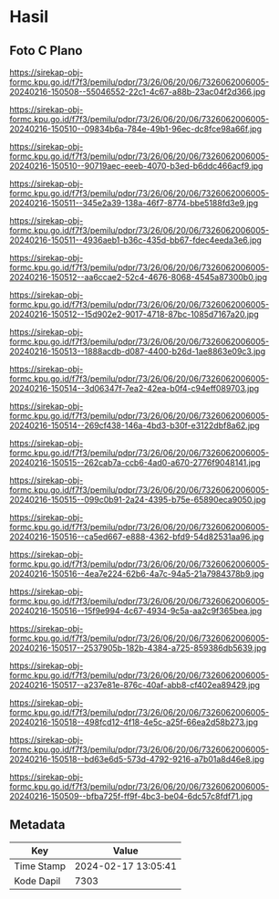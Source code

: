 # Hasil

## Foto C Plano

https://sirekap-obj-formc.kpu.go.id/f7f3/pemilu/pdpr/73/26/06/20/06/7326062006005-20240216-150508--55046552-22c1-4c67-a88b-23ac04f2d366.jpg

https://sirekap-obj-formc.kpu.go.id/f7f3/pemilu/pdpr/73/26/06/20/06/7326062006005-20240216-150510--09834b6a-784e-49b1-96ec-dc8fce98a66f.jpg

https://sirekap-obj-formc.kpu.go.id/f7f3/pemilu/pdpr/73/26/06/20/06/7326062006005-20240216-150510--90719aec-eeeb-4070-b3ed-b6ddc466acf9.jpg

https://sirekap-obj-formc.kpu.go.id/f7f3/pemilu/pdpr/73/26/06/20/06/7326062006005-20240216-150511--345e2a39-138a-46f7-8774-bbe5188fd3e9.jpg

https://sirekap-obj-formc.kpu.go.id/f7f3/pemilu/pdpr/73/26/06/20/06/7326062006005-20240216-150511--4936aeb1-b36c-435d-bb67-fdec4eeda3e6.jpg

https://sirekap-obj-formc.kpu.go.id/f7f3/pemilu/pdpr/73/26/06/20/06/7326062006005-20240216-150512--aa6ccae2-52c4-4676-8068-4545a87300b0.jpg

https://sirekap-obj-formc.kpu.go.id/f7f3/pemilu/pdpr/73/26/06/20/06/7326062006005-20240216-150512--15d902e2-9017-4718-87bc-1085d7167a20.jpg

https://sirekap-obj-formc.kpu.go.id/f7f3/pemilu/pdpr/73/26/06/20/06/7326062006005-20240216-150513--1888acdb-d087-4400-b26d-1ae8863e09c3.jpg

https://sirekap-obj-formc.kpu.go.id/f7f3/pemilu/pdpr/73/26/06/20/06/7326062006005-20240216-150514--3d06347f-7ea2-42ea-b0f4-c94eff089703.jpg

https://sirekap-obj-formc.kpu.go.id/f7f3/pemilu/pdpr/73/26/06/20/06/7326062006005-20240216-150514--269cf438-146a-4bd3-b30f-e3122dbf8a62.jpg

https://sirekap-obj-formc.kpu.go.id/f7f3/pemilu/pdpr/73/26/06/20/06/7326062006005-20240216-150515--262cab7a-ccb6-4ad0-a670-2776f9048141.jpg

https://sirekap-obj-formc.kpu.go.id/f7f3/pemilu/pdpr/73/26/06/20/06/7326062006005-20240216-150515--099c0b91-2a24-4395-b75e-65890eca9050.jpg

https://sirekap-obj-formc.kpu.go.id/f7f3/pemilu/pdpr/73/26/06/20/06/7326062006005-20240216-150516--ca5ed667-e888-4362-bfd9-54d82531aa96.jpg

https://sirekap-obj-formc.kpu.go.id/f7f3/pemilu/pdpr/73/26/06/20/06/7326062006005-20240216-150516--4ea7e224-62b6-4a7c-94a5-21a7984378b9.jpg

https://sirekap-obj-formc.kpu.go.id/f7f3/pemilu/pdpr/73/26/06/20/06/7326062006005-20240216-150516--15f9e994-4c67-4934-9c5a-aa2c9f365bea.jpg

https://sirekap-obj-formc.kpu.go.id/f7f3/pemilu/pdpr/73/26/06/20/06/7326062006005-20240216-150517--2537905b-182b-4384-a725-859386db5639.jpg

https://sirekap-obj-formc.kpu.go.id/f7f3/pemilu/pdpr/73/26/06/20/06/7326062006005-20240216-150517--a237e81e-876c-40af-abb8-cf402ea89429.jpg

https://sirekap-obj-formc.kpu.go.id/f7f3/pemilu/pdpr/73/26/06/20/06/7326062006005-20240216-150518--498fcd12-4f18-4e5c-a25f-66ea2d58b273.jpg

https://sirekap-obj-formc.kpu.go.id/f7f3/pemilu/pdpr/73/26/06/20/06/7326062006005-20240216-150518--bd63e6d5-573d-4792-9216-a7b01a8d46e8.jpg

https://sirekap-obj-formc.kpu.go.id/f7f3/pemilu/pdpr/73/26/06/20/06/7326062006005-20240216-150509--bfba725f-ff9f-4bc3-be04-6dc57c8fdf71.jpg


## Metadata

| Key        | Value               |
| ---------- | ------------------- |
| Time Stamp | 2024-02-17 13:05:41 |
| Kode Dapil | 7303                |



